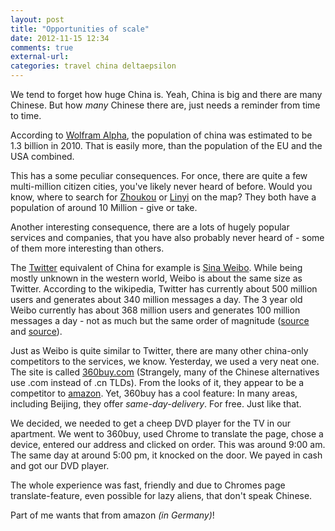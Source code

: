 ```yaml
---
layout: post
title: "Opportunities of scale"
date: 2012-11-15 12:34
comments: true
external-url: 
categories: travel china deltaepsilon 
---
```


We tend to forget how huge China is. Yeah, China is big and there are many Chinese. But how _many_ Chinese there are, just needs a reminder from time to time.

According to [Wolfram Alpha](http://www.wolframalpha.com/input/?i=population+china+vs+eu), the population of china was estimated to be 1.3 billion in 2010. That is easily more, than the population of the EU and the USA combined.

This has a some peculiar consequences. For once, there are quite a few multi-million citizen cities, you've likely never heard of before. Would you know, where to search for [Zhoukou](http://en.wikipedia.org/wiki/Zhoukou) or [Linyi](http://en.wikipedia.org/wiki/Linyi) on the map? They both have a population of around 10 Million - give or take.

Another interesting consequence, there are a lots of hugely popular services and companies, that you have also probably never heard of - some of them more interesting than others.

The [Twitter](https://twitter.com) equivalent of China for example is [Sina Weibo](http://weibo.com). While being mostly unknown in the western world, Weibo is about the same size as Twitter. According to the wikipedia, Twitter has currently about 500 million users and generates about 340 million messages a day. The 3 year old Weibo currently has about 368 million users and generates 100 million messages a day - not as much but the same order of magnitude ([source](http://en.wikipedia.org/wiki/Twitter) and [source](http://en.wikipedia.org/wiki/Sina_Weibo)).

Just as Weibo is quite similar to Twitter, there are many other china-only competitors to the services, we know. Yesterday, we used a very neat one. The site is called [360buy.com](http://www.360buy.com/) (Strangely, many of the Chinese alternatives use .com instead of .cn TLDs). From the looks of it, they appear to be a competitor to [amazon](http://www.amazon.de/?_encoding=UTF8&camp=1638&creative=19454&linkCode=ur2&site-redirect=de&tag=notadomaincom-21). Yet, 360buy has a cool feature: In many areas, including Beijing, they offer _same-day-delivery_. For free. Just like that.

We decided, we needed to get a cheep DVD player for the TV in our apartment. We went to 360buy, used Chrome to translate the page, chose a device, entered our address and clicked on order. This was around 9:00 am. The same day at around 5:00 pm, it knocked on the door. We payed in cash and got our DVD player.

The whole experience was fast, friendly and due to Chromes page translate-feature, even possible for lazy aliens, that don't speak Chinese.

Part of me wants that from amazon _(in Germany)_!
